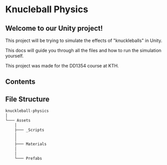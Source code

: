 Knucleball Physics
================

## Welcome to our Unity project!

This project will be trying to simulate the effects of "knuckleballs" in Unity.

This docs will guide you through all the files and how to run the simulation yourself.

This project was made for the DD1354 course at KTH.

## Contents



## File Structure
```bash
knuckleball-physics
│
└─── Assets
    │
    ├─── _Scripts
    │   
    │
    ├─── Materials
    │ 
    │
    └─── Prefabs
```
